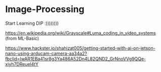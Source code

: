# Image-Processing
Start Learning DIP :))))))))

https://en.wikipedia.org/wiki/Grayscale#Luma_coding_in_video_systems (from ML-Basic)

https://www.hackster.io/shahizat005/getting-started-with-ai-on-jetson-nano-using-arducam-camera-aa34a2?fbclid=IwAR1EBa41sr8g3Ya486A52Dn4L82QND2_GrNnoVVg9QQe-xiyh7DReuel4tY
